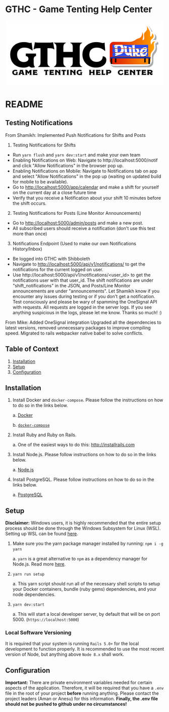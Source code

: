 # GTHC - Game Tenting Help Center

![Logo](/app/javascript/src/images/gthc_long.png)

# README

## Testing Notifications

From Shamikh: 
Implemented Push Notifications for Shifts and Posts
1. Testing Notifications for Shifts
- Run ```yarn flush``` and ```yarn dev:start``` and make your own team 
- Enabling Notifications on Web: Navigate to http://localhost:5000/notif and click "Allow Notifications" in the browser pop up. 
- Enabling Notifications on Mobile: Navigate to Notifications tab on app and select "Allow Notifications" in the pop up (waiting on updated build for mobile to be available). 
- Go to [http://localhost:5000/app/calendar](http://localhost:5000/app/calendar) and make a shift for yourself on the current day at a close future time 
- Verify that you receive a Notification about your shift 10 minutes before the shift occurs. 
2. Testing Notifications for Posts (Line Monitor Announcements) 
- Go to [http://localhost:5000/admin/posts](http://localhost:5000/admin/posts) and make a new post. 
- All subscribed users should receive a notification (don't use this test more than once)
3. Notifications Endpoint (Used to make our own Notifications History/Inbox)
- Be logged into GTHC with Shibboleth
- Navigate to [http://localhost:5000/api/v1/notifications/](http://localhost:5000/api/v1/notifications/) to get the notifications for the current logged on user. 
- Use http://localhost:5000/api/v1/notifications/<user_id> to get the notifications user with that user_id. The shift notifications are under "shift_notifications" in the JSON, and Posts/Line Monitor announcements are under "announcements". 
Let Shamikh know if you encounter any issues during testing or if you don't get a notification. Test consciously and please be wary of spamming the OneSignal API with requests. All requests are logged in the server logs. If you see anything suspicious in the logs, please let me know. Thanks so much! :) 

From Mike: 
Added OneSignal integration 
Upgraded all the dependencies to latest versions, removed unnecessary packages to improve compiling speed. 
Migrated to rails webpacker native babel to solve conflicts.

<!-- This README would normally document whatever steps are necessary to get the
application up and running.

Things you may want to cover:

* Ruby version

* System dependencies

* Configuration

* Database creation

* Database initialization

* How to run the test suite

* Services (job queues, cache servers, search engines, etc.)

* Deployment instructions

* ... -->

## Table of Context
1. [Installation](#Installation)
2. [Setup](#Setup)
3. [Configuration](#configuration)

## Installation
1. Install Docker and `docker-compose`. Please follow the instructions on how to do so in the links below.

    a. [Docker](https://docs.docker.com/install/)

    b. [`docker-compose`](https://docs.docker.com/compose/install/)
  
2. Install Ruby and Ruby on Rails.

    a. One of the easiest ways to do this: http://installrails.com

3. Install Node.js. Please follow instructions on how to do so in the links below.

    a. [Node.js](https://nodejs.org/en/download/)

4. Install PostgreSQL. Please follow instructions on how to do so in the links below.

    a. [PostgreSQL](https://www.postgresql.org/download/)

## Setup

__Disclaimer:__ Windows users, it is highly recommended that the entire setup process should be done through the Windows Subsystem for Linux (WSL). Setting up WSL can be found [here](https://docs.microsoft.com/en-us/windows/wsl/install-win10).

1. Make sure you the yarn package manager installed by running: `npm i -g yarn`

   a. `yarn` is a great alternative to `npm` as a dependency manager for Node.js. Read more [here](https://yarnpkg.com/en/).

2. `yarn run setup`

   a. This yarn script should run all of the necessary shell scripts to setup your Docker containers, bundle (ruby gems) dependencies, and your node dependencies.

3. `yarn dev:start`

    a. This will start a local developer server, by default that will be on port 5000. (`https://localhost:5000`)

### Local Software Versioning
It is required that your system is running `Rails 5.0+` for the local development to function properly. It is recommended to use the most recent version of Node, but anything above `Node 8.x` shall work. 

## Configuration
__Important:__ There are private environment variables needed for certain aspects of the application. Therefore, it will be required that you have a `.env` file in the root of your project __before__ running anything. Please contact the project leaders (Aman or Anesu) for this information. __Finally, the .env file should not be pushed to github under no circumstances!__
